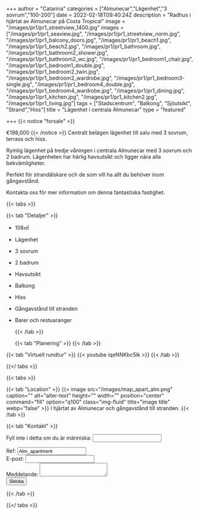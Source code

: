 +++
author = "Catarina"
categories = ["Almunecar","Lägenhet","3 sovrum","100-200"]
date = 2022-02-18T09:40:24Z
description = "Radhus i hjärtat av Almunecar på Costa Tropical"
image = "/images/pr1/pr1_streetview_1400.jpg"
images = ["/images/pr1/pr1_seaview.jpg", "/images/pr1/pr1_streetview_norm.jpg", "/images/pr1/pr1_balcony_doors.jpg", "/images/pr1/pr1_beach1.jpg", "/images/pr1/pr1_beach2.jpg", "/images/pr1/pr1_bathroom.jpg", "/images/pr1/pr1_bathroom2_shower.jpg", "/images/pr1/pr1_bathroom2_wc.jpg", "/images/pr1/pr1_bedroom1_chair.jpg", "/images/pr1/pr1_bedroom1_double.jpg", "/images/pr1/pr1_bedroom2_twin.jpg", "/images/pr1/pr1_bedroom2_wardrobe.jpg", "/images/pr1/pr1_bedroom3-single.jpg", "/images/pr1/pr1_bedroom4_double.jpg", "/images/pr1/pr1_bedroom4_wardrobe.jpg", "/images/pr1/pr1_dining.jpg", "/images/pr1/pr1_kitchen.jpg", "/images/pr1/pr1_kitchen2.jpg", "/images/pr1/pr1_living.jpg"]
tags = ["Stadscentrum", "Balkong", "Sjöutsikt", "Strand","Hiss"]
title = "Lägenhet i centrala Almunecar"
type = "featured"

+++
{{< notice "forsale" >}}

€198,000 {{< /notice >}} Centralt belägen lägenhet till salu med 3 sovrum, terrass och hiss.

Rymlig lägenhet på tredje våningen i centrala Almunecar med 3 sovrum och 2 badrum. Lägenheten har härlig havsutsikt och ligger nära alla bekvämligheter.

Perfekt för strandälskare och de som vill ha allt du behöver inom gångavstånd.

Kontakta oss för mer information om denna fantastiska fastighet.

{{< tabs >}}

{{< tab "Detaljer" >}}

* 108&#x33A1;
* Lägenhet
* 3 sovrum
* 2 badrum
* Havsutsikt
* Balkong
* Hiss
* Gångavstånd till stranden
* Barer och restuaranger

  {{< /tab >}}

  {{< tab "Planering" >}}  {{< /tab >}}

{{< tab "Virtuell rundtur" >}} {{< youtube iqeNNKbc5lk >}} {{< /tab >}}

{{</ tabs >}}

{{< tabs >}}

{{< tab "Location" >}} {{< image src="/images/map_apart_alm.png" caption="" alt="alter-text" height="" width="" position="center" command="fill" option="q100" class="img-fluid" title="image title" webp="false" >}} I hjärtat av Almunecar och gångavstånd till stranden.  {{< /tab >}}

{{< tab "Kontakt" >}} <form name="propertyContact" method="POST" netlify-honeypot="bot-field" data-netlify="true">
<div class="form-group">
<p class="d-none"><label>Fyll inte i detta om du är människa: <input name="bot-field" /></label></p>
</div>
<div class="form-group">
<label>Ref: <input name="property-ref" class="form-control" value="Alm_apartment" readonly/></label>
</div>
<div class="form-group">
<label>E-post: <input type="text" class="form-control" name="email" /></label>
</div>
<div class="form-group">
<label>Meddelande: </label> <textarea name="message" class="form-control"></textarea>
</div>
<button type="submit" class="btn btn-primary">Skicka</button>
</form> {{< /tab >}}

{{</ tabs >}}